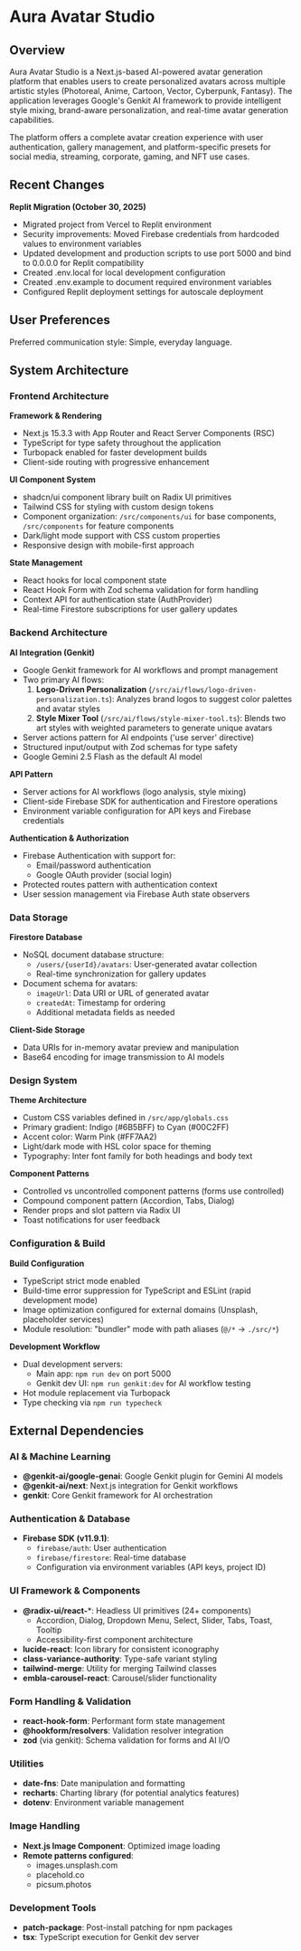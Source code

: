 # Aura Avatar Studio

## Overview

Aura Avatar Studio is a Next.js-based AI-powered avatar generation platform that enables users to create personalized avatars across multiple artistic styles (Photoreal, Anime, Cartoon, Vector, Cyberpunk, Fantasy). The application leverages Google's Genkit AI framework to provide intelligent style mixing, brand-aware personalization, and real-time avatar generation capabilities.

The platform offers a complete avatar creation experience with user authentication, gallery management, and platform-specific presets for social media, streaming, corporate, gaming, and NFT use cases.

## Recent Changes

**Replit Migration (October 30, 2025)**
- Migrated project from Vercel to Replit environment
- Security improvements: Moved Firebase credentials from hardcoded values to environment variables
- Updated development and production scripts to use port 5000 and bind to 0.0.0.0 for Replit compatibility
- Created .env.local for local development configuration
- Created .env.example to document required environment variables
- Configured Replit deployment settings for autoscale deployment

## User Preferences

Preferred communication style: Simple, everyday language.

## System Architecture

### Frontend Architecture

**Framework & Rendering**
- Next.js 15.3.3 with App Router and React Server Components (RSC)
- TypeScript for type safety throughout the application
- Turbopack enabled for faster development builds
- Client-side routing with progressive enhancement

**UI Component System**
- shadcn/ui component library built on Radix UI primitives
- Tailwind CSS for styling with custom design tokens
- Component organization: `/src/components/ui` for base components, `/src/components` for feature components
- Dark/light mode support with CSS custom properties
- Responsive design with mobile-first approach

**State Management**
- React hooks for local component state
- React Hook Form with Zod schema validation for form handling
- Context API for authentication state (AuthProvider)
- Real-time Firestore subscriptions for user gallery updates

### Backend Architecture

**AI Integration (Genkit)**
- Google Genkit framework for AI workflows and prompt management
- Two primary AI flows:
  1. **Logo-Driven Personalization** (`/src/ai/flows/logo-driven-personalization.ts`): Analyzes brand logos to suggest color palettes and avatar styles
  2. **Style Mixer Tool** (`/src/ai/flows/style-mixer-tool.ts`): Blends two art styles with weighted parameters to generate unique avatars
- Server actions pattern for AI endpoints ('use server' directive)
- Structured input/output with Zod schemas for type safety
- Google Gemini 2.5 Flash as the default AI model

**API Pattern**
- Server actions for AI workflows (logo analysis, style mixing)
- Client-side Firebase SDK for authentication and Firestore operations
- Environment variable configuration for API keys and Firebase credentials

**Authentication & Authorization**
- Firebase Authentication with support for:
  - Email/password authentication
  - Google OAuth provider (social login)
- Protected routes pattern with authentication context
- User session management via Firebase Auth state observers

### Data Storage

**Firestore Database**
- NoSQL document database structure:
  - `/users/{userId}/avatars`: User-generated avatar collection
  - Real-time synchronization for gallery updates
- Document schema for avatars:
  - `imageUrl`: Data URI or URL of generated avatar
  - `createdAt`: Timestamp for ordering
  - Additional metadata fields as needed

**Client-Side Storage**
- Data URIs for in-memory avatar preview and manipulation
- Base64 encoding for image transmission to AI models

### Design System

**Theme Architecture**
- Custom CSS variables defined in `/src/app/globals.css`
- Primary gradient: Indigo (#6B5BFF) to Cyan (#00C2FF)
- Accent color: Warm Pink (#FF7AA2)
- Light/dark mode with HSL color space for theming
- Typography: Inter font family for both headings and body text

**Component Patterns**
- Controlled vs uncontrolled component patterns (forms use controlled)
- Compound component pattern (Accordion, Tabs, Dialog)
- Render props and slot pattern via Radix UI
- Toast notifications for user feedback

### Configuration & Build

**Build Configuration**
- TypeScript strict mode enabled
- Build-time error suppression for TypeScript and ESLint (rapid development mode)
- Image optimization configured for external domains (Unsplash, placeholder services)
- Module resolution: "bundler" mode with path aliases (`@/*` → `./src/*`)

**Development Workflow**
- Dual development servers:
  - Main app: `npm run dev` on port 5000
  - Genkit dev UI: `npm run genkit:dev` for AI workflow testing
- Hot module replacement via Turbopack
- Type checking via `npm run typecheck`

## External Dependencies

### AI & Machine Learning
- **@genkit-ai/google-genai**: Google Genkit plugin for Gemini AI models
- **@genkit-ai/next**: Next.js integration for Genkit workflows
- **genkit**: Core Genkit framework for AI orchestration

### Authentication & Database
- **Firebase SDK (v11.9.1)**:
  - `firebase/auth`: User authentication
  - `firebase/firestore`: Real-time database
  - Configuration via environment variables (API keys, project ID)

### UI Framework & Components
- **@radix-ui/react-***: Headless UI primitives (24+ components)
  - Accordion, Dialog, Dropdown Menu, Select, Slider, Tabs, Toast, Tooltip
  - Accessibility-first component architecture
- **lucide-react**: Icon library for consistent iconography
- **class-variance-authority**: Type-safe variant styling
- **tailwind-merge**: Utility for merging Tailwind classes
- **embla-carousel-react**: Carousel/slider functionality

### Form Handling & Validation
- **react-hook-form**: Performant form state management
- **@hookform/resolvers**: Validation resolver integration
- **zod** (via genkit): Schema validation for forms and AI I/O

### Utilities
- **date-fns**: Date manipulation and formatting
- **recharts**: Charting library (for potential analytics features)
- **dotenv**: Environment variable management

### Image Handling
- **Next.js Image Component**: Optimized image loading
- **Remote patterns configured**:
  - images.unsplash.com
  - placehold.co
  - picsum.photos

### Development Tools
- **patch-package**: Post-install patching for npm packages
- **tsx**: TypeScript execution for Genkit dev server